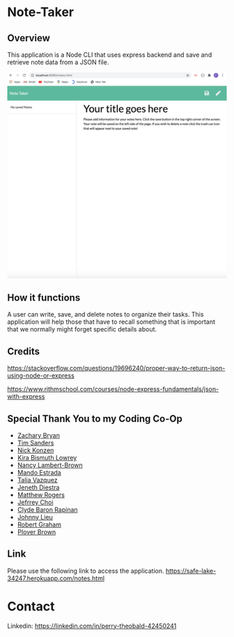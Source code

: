 # Note-Taker



## Overview 
This application is a Node CLI that uses express backend and save and retrieve note data from a JSON file.


![](https://github.com/perrytjr/Note-Taker/blob/master/public/assets/Screen%20Shot%202020-09-19%20at%2010.00.04%20AM.png)


## How it functions

A user can write, save, and delete notes to organize their tasks. This application will help those that have to recall something that is important that we normally might forget specific details about. 


## Credits
https://stackoverflow.com/questions/19696240/proper-way-to-return-json-using-node-or-express

https://www.rithmschool.com/courses/node-express-fundamentals/json-with-express

## Special Thank You to my Coding Co-Op
- [Zachary Bryan](https://github.com/zacharybryan)
- [Tim Sanders](https://github.com/tbsanders5)
- [Nick Konzen](https://github.com/NTKonzen)
- [Kira Bismuth Lowrey](https://github.com/KILowrey)
- [Nancy Lambert-Brown](https://github.com/n-lambert)
- [Mando Estrada](https://github.com/Mando619)
- [Talia Vazquez](https://github.com/taliavazquez)
- [Jeneth Diestra](https://github.com/jen6one9)
- [Matthew Rogers](https://github.com/Rogers-Development-Services)
- [Jefrrey Choi](https://github.com/jepoy92)
- [Clyde Baron Rapinan](https://github.com/clydebaron2000)
- [Johnny Lieu](https://github.com/johnnylieu)
- [Robert Graham](https://github.com/Robmgraham)
- [Plover Brown](https://github.com/rebgrasshopper)

## Link

Please use the following link to access the application. https://safe-lake-34247.herokuapp.com/notes.html
# Contact

Linkedin: https://linkedin.com/in/perry-theobald-42450241





